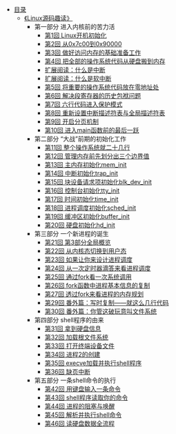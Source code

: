 * [目录](README.md)
    * [《Linux源码趣读》](linux-source-code-reading/content.md)
        * 第一部分 进入内核前的苦力活
            * [第1回 Linux开机初始化](linux-source-code-reading/part01/ch01.md)
            * [第2回 从0x7c00到0x90000](linux-source-code-reading/part01/ch02.md)
            * [第3回 做好访问内存的基础准备工作](linux-source-code-reading/part01/ch03.md)
            * [第4回 把全部的操作系统代码从硬盘搬到内存](linux-source-code-reading/part01/ch04.md)
            * [扩展阅读：什么是中断](linux-source-code-reading/part01/references-interrupt.md)
            * [扩展阅读：什么是软中断](linux-source-code-reading/part01/references-software-interrupt.md)
            * [第5回 将重要的操作系统代码放在零地址处](linux-source-code-reading/part01/ch05.md)
            * [第6回 解决段寄存器的历史包袱问题](linux-source-code-reading/part01/ch06.md)
            * [第7回 六行代码进入保护模式](linux-source-code-reading/part01/ch07.md)
            * [第8回 重新设置中断描述符表与全局描述符表](linux-source-code-reading/part01/ch08.md)
            * [第9回 开启分页机制](linux-source-code-reading/part01/ch09.md)
            * [第10回 进入main函数前的最后一跃](linux-source-code-reading/part01/ch10.md)
        * 第二部分 “大战”前期的初始化工作
            * [第11回 整个操作系统就二十几行](linux-source-code-reading/part02/ch11.md)
            * [第12回 管理内存前先划分出三个边界值](linux-source-code-reading/part02/ch12.md)
            * [第13回 主内存初始化mem_init](linux-source-code-reading/part02/ch13.md)
            * [第14回 中断初始化trap_init](linux-source-code-reading/part02/ch14.md)
            * [第15回 块设备请求项初始化blk_dev_init](linux-source-code-reading/part02/ch15.md)
            * [第16回 控制台初始化tty_init](linux-source-code-reading/part02/ch16.md)
            * [第17回 时间初始化time_init](linux-source-code-reading/part02/ch17.md)
            * [第18回 进程调度初始化sched_init](linux-source-code-reading/part02/ch18.md)
            * [第19回 缓冲区初始化buffer_init](linux-source-code-reading/part02/ch19.md)
            * [第20回 硬盘初始化hd_init](linux-source-code-reading/part02/ch20.md)
        * 第三部分 一个新进程的诞生
            * [第21回 第3部分全局概览](linux-source-code-reading/part03/ch21.md)
            * [第22回 从内核态切换到用户态](linux-source-code-reading/part03/ch22.md)
            * [第23回 如果让你来设计进程调度](linux-source-code-reading/part03/ch23.md)
            * [第24回 从一次定时器滴答来看进程调度](linux-source-code-reading/part03/ch24.md)
            * [第25回 通过fork看一次系统调用](linux-source-code-reading/part03/ch25.md)
            * [第26回 fork函数中进程基本信息的复制](linux-source-code-reading/part03/ch26.md)
            * [第27回 透过fork来看进程的内存规划](linux-source-code-reading/part03/ch27.md)
            * [第29回 番外篇：写时复制——就这么几行代码](linux-source-code-reading/part03/ch29.md)
            * [第30回 番外篇：你管这破玩意叫文件系统](linux-source-code-reading/part03/ch30.md)
        * 第四部分 shell程序的由来
            * [第31回 拿到硬盘信息](linux-source-code-reading/part04/ch31.md)     
            * [第32回 加载根文件系统](linux-source-code-reading/part04/ch32.md)     
            * [第33回 打开终端设备文件](linux-source-code-reading/part04/ch33.md)     
            * [第34回 进程2的创建](linux-source-code-reading/part04/ch34.md)     
            * [第35回 execve加载并执行shell程序](linux-source-code-reading/part04/ch35.md)    
            * [第36回 缺页中断](linux-source-code-reading/part04/ch36.md)
        * 第五部分 一条shell命令的执行
            * [第42回 用键盘输入一条命令](linux-source-code-reading/part05/ch42.md)     
            * [第43回 shell程序读取你的命令](linux-source-code-reading/part05/ch43.md)     
            * [第44回 进程的阻塞与唤醒](linux-source-code-reading/part05/ch44.md)     
            * [第45回 解析并执行shell命令](linux-source-code-reading/part05/ch45.md)     
            * [第46回 读硬盘数据全流程](linux-source-code-reading/part05/ch46.md)     